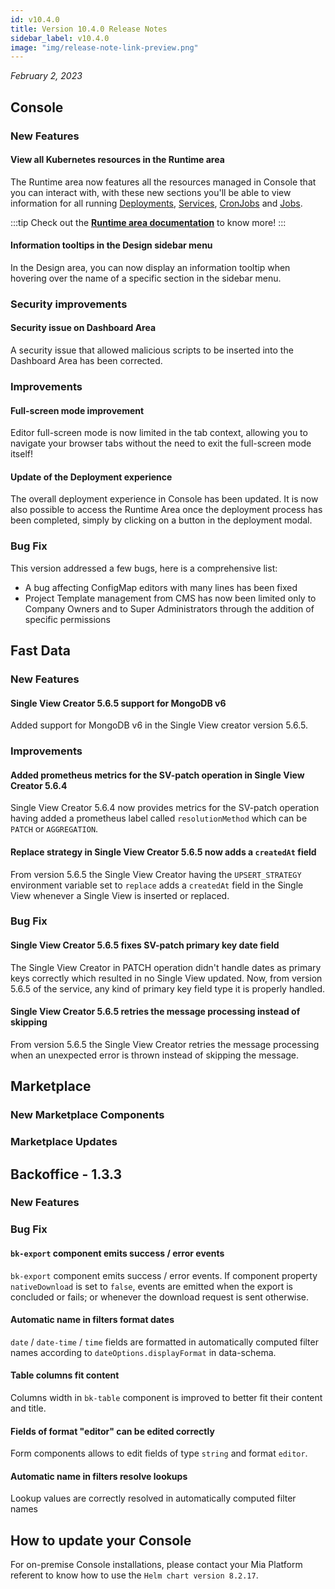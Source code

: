 ```yaml
---
id: v10.4.0
title: Version 10.4.0 Release Notes
sidebar_label: v10.4.0
image: "img/release-note-link-preview.png"
---
```


_February 2, 2023_

## Console

### New Features

#### View all Kubernetes resources in the Runtime area

The Runtime area now features all the resources managed in Console that you can interact with, with these new sections you'll be able to view information for all running [Deployments](/development_suite/monitoring/resources/deployments.md), [Services](/development_suite/monitoring/resources/services.md), [CronJobs](/development_suite/monitoring/resources/cronjobs.md) and [Jobs](/development_suite/monitoring/resources/jobs.md).

:::tip
Check out the **[Runtime area documentation](/development_suite/monitoring/introduction.md)** to know more!
:::

#### Information tooltips in the Design sidebar menu

In the Design area, you can now display an information tooltip when hovering over the name of a specific section in the sidebar menu. 

### Security improvements 

#### Security issue on Dashboard Area

A security issue that allowed malicious scripts to be inserted into the Dashboard Area has been corrected.

### Improvements

#### Full-screen mode improvement

Editor full-screen mode is now limited in the tab context, allowing you to navigate your browser tabs without the need to exit the full-screen mode itself!

#### Update of the Deployment experience

The overall deployment experience in Console has been updated. It is now also possible to access the Runtime Area once the deployment process has been completed, simply by clicking on a button in the deployment modal.

### Bug Fix

This version addressed a few bugs, here is a comprehensive list:

  * A bug affecting ConfigMap editors with many lines has been fixed
  * Project Template management from CMS has now been limited only to Company Owners and to Super Administrators through the addition of specific permissions

## Fast Data

### New Features

#### Single View Creator 5.6.5 support for MongoDB v6

Added support for MongoDB v6 in the Single View creator version 5.6.5.

### Improvements

#### Added prometheus metrics for the SV-patch operation in Single View Creator 5.6.4

Single View Creator 5.6.4 now provides metrics for the SV-patch operation having added a prometheus label called `resolutionMethod` which can be `PATCH` or `AGGREGATION`.

#### Replace strategy in Single View Creator 5.6.5 now adds a `createdAt` field

From version 5.6.5 the Single View Creator having the `UPSERT_STRATEGY` environment variable set to `replace` adds a `createdAt` field in the Single View whenever a Single View is inserted or replaced.

### Bug Fix

#### Single View Creator 5.6.5 fixes SV-patch primary key date field

The Single View Creator in PATCH operation didn't handle dates as primary keys correctly which resulted in no Single View updated.
Now, from version 5.6.5 of the service, any kind of primary key field type it is properly handled.

#### Single View Creator 5.6.5 retries the message processing instead of skipping

From version 5.6.5 the Single View Creator retries the message processing when an unexpected error is thrown instead of skipping the message.

## Marketplace

### New Marketplace Components

### Marketplace Updates

## Backoffice - 1.3.3

### New Features

### Bug Fix


#### `bk-export` component emits success / error events

`bk-export` component emits success / error events. If component property `nativeDownload` is set to `false`, events are emitted when the export is concluded or fails; or whenever the download request is sent otherwise.


#### Automatic name in filters format dates

`date` / `date-time` / `time` fields are formatted in automatically computed filter names according to `dateOptions.displayFormat` in data-schema.


#### Table columns fit content

Columns width in `bk-table` component is improved to better fit their content and title.


#### Fields of format "editor" can be edited correctly

Form components allows to edit fields of type `string` and format `editor`.


#### Automatic name in filters resolve lookups

Lookup values are correctly resolved in automatically computed filter names

## How to update your Console

For on-premise Console installations, please contact your Mia Platform referent to know how to use the `Helm chart version 8.2.17`.
